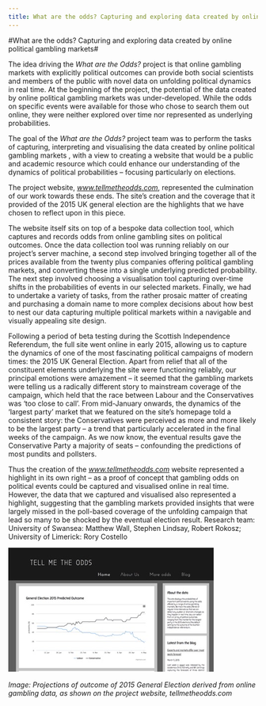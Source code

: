 ```yaml
---
title: What are the odds? Capturing and exploring data created by online political gambling markets
---
```


#What are the odds? Capturing and exploring data created by online political gambling markets#

The idea driving the _What are the Odds?_ project is that online gambling markets with explicitly political outcomes can provide both social scientists and members of the public with novel data on unfolding political dynamics in real time.  At the beginning of the project, the potential of the data created by online political gambling markets was under-developed. While the odds on specific events were available for those who chose to search them out online, they were neither explored over time nor represented as underlying probabilities. 

The goal of the _What are the Odds?_ project team was to perform the tasks of capturing, interpreting and visualising the data created by online political gambling markets , with a view to creating a website that would be a public and academic resource which could enhance our understanding of the dynamics of political probabilities – focusing particularly on  elections.

The project website, *www.tellmetheodds.com*, represented the culmination of our work towards these ends. The site’s creation and the coverage that it provided of the 2015 UK general election are the highlights that we have chosen to reflect upon in this piece.

The website itself sits on top of a bespoke data collection tool, which captures and records odds from online gambling sites on political outcomes. Once the data collection tool was running reliably on our project’s server machine, a second step involved bringing together all of the prices available from the twenty plus companies offering political gambling markets, and converting these into a single underlying predicted probability. The next step involved choosing a visualisation tool capturing over-time shifts in the probabilities of events in our selected markets. Finally, we had to undertake a variety of tasks, from the rather prosaic matter of creating and purchasing a domain name to more complex decisions about how best to nest our data capturing multiple political markets within a navigable and visually appealing site design.  

Following a period of beta testing during the Scottish Independence Referendum, the full site went online in early 2015, allowing us to capture the dynamics of one of the most fascinating political campaigns of modern times: the 2015 UK General Election. Apart from relief that all of the constituent elements underlying the site were functioning reliably, our principal emotions were amazement – it seemed that the gambling markets were telling us a radically different story to mainstream coverage of the campaign, which held that the race between Labour and the Conservatives was ‘too close to call’. From mid-January onwards, the dynamics of the ‘largest party’ market that we featured on the site’s homepage told a consistent story: the Conservatives were perceived as more and more likely to be the largest party – a trend that particularly accelerated in the final weeks of the campaign. As we now know, the eventual results gave the Conservative Party a majority of seats – confounding the predictions of most pundits and pollsters. 

Thus the creation of the *www.tellmetheodds.com* website represented a highlight in its own right – as a proof of concept that gambling odds on political events could be captured and visualised online in real time. However, the data that we captured and visualised also represented a highlight, suggesting that the gambling markets provided insights that were largely missed in the poll-based coverage of the unfolding campaign that lead so many to be shocked by the eventual election result. 
Research team: University of Swansea: Matthew Wall, Stephen Lindsay, Robert Rokosz; University of Limerick: Rory Costello

![Image: Projections of outcome of 2015 General Election derived from online gambling data, as shown on the project website, tellmetheodds.com](Images/10.jpg)

_Image: Projections of outcome of 2015 General Election derived from online gambling data, as shown on the project website, tellmetheodds.com_ 
